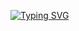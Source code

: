 [![Typing SVG](https://readme-typing-svg.demolab.com?font=Fira+Code&pause=1000&width=435&lines=%F0%9F%91%8B+Hi%2C+I'm+Hamza+Sallakh%2C+;a+Software+Development+Engineer(SDEI)+;specializing+in+ASP.NET+Core+and+ABP.IO;Always+eager+to+tackle+new+challenges+and+continuously+improve+my+skills)](https://git.io/typing-svg)
